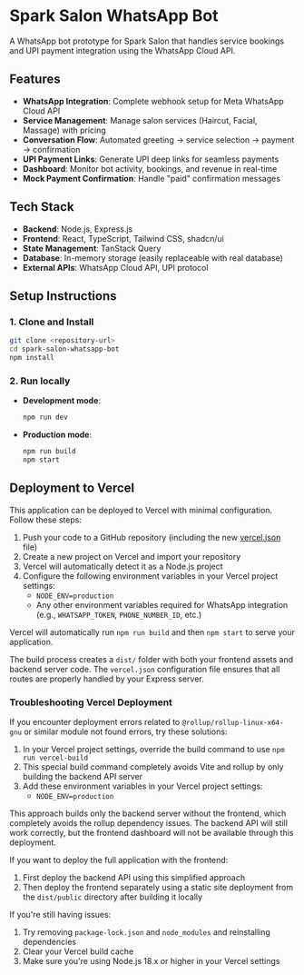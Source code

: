 # Spark Salon WhatsApp Bot

A WhatsApp bot prototype for Spark Salon that handles service bookings and UPI payment integration using the WhatsApp Cloud API.

## Features

- **WhatsApp Integration**: Complete webhook setup for Meta WhatsApp Cloud API
- **Service Management**: Manage salon services (Haircut, Facial, Massage) with pricing
- **Conversation Flow**: Automated greeting → service selection → payment → confirmation
- **UPI Payment Links**: Generate UPI deep links for seamless payments
- **Dashboard**: Monitor bot activity, bookings, and revenue in real-time
- **Mock Payment Confirmation**: Handle "paid" confirmation messages

## Tech Stack

- **Backend**: Node.js, Express.js
- **Frontend**: React, TypeScript, Tailwind CSS, shadcn/ui
- **State Management**: TanStack Query
- **Database**: In-memory storage (easily replaceable with real database)
- **External APIs**: WhatsApp Cloud API, UPI protocol

## Setup Instructions

### 1. Clone and Install

```bash
git clone <repository-url>
cd spark-salon-whatsapp-bot
npm install
```

### 2. Run locally

- **Development mode**:
  ```bash
  npm run dev
  ```

- **Production mode**:
  ```bash
  npm run build
  npm start
  ```

## Deployment to Vercel

This application can be deployed to Vercel with minimal configuration. Follow these steps:

1. Push your code to a GitHub repository (including the new [vercel.json](file:///Users/abinalias/Documents/Whatsapp-bot-for-consumer/vercel.json) file)
2. Create a new project on Vercel and import your repository
3. Vercel will automatically detect it as a Node.js project
4. Configure the following environment variables in your Vercel project settings:
   - `NODE_ENV=production`
   - Any other environment variables required for WhatsApp integration (e.g., `WHATSAPP_TOKEN`, `PHONE_NUMBER_ID`, etc.)

Vercel will automatically run `npm run build` and then `npm start` to serve your application.

The build process creates a `dist/` folder with both your frontend assets and backend server code. The `vercel.json` configuration file ensures that all routes are properly handled by your Express server.

### Troubleshooting Vercel Deployment

If you encounter deployment errors related to `@rollup/rollup-linux-x64-gnu` or similar module not found errors, try these solutions:

1. In your Vercel project settings, override the build command to use `npm run vercel-build`
2. This special build command completely avoids Vite and rollup by only building the backend API server
3. Add these environment variables in your Vercel project settings:
   - `NODE_ENV=production`

This approach builds only the backend server without the frontend, which completely avoids the rollup dependency issues. The backend API will still work correctly, but the frontend dashboard will not be available through this deployment.

If you want to deploy the full application with the frontend:
1. First deploy the backend API using this simplified approach
2. Then deploy the frontend separately using a static site deployment from the `dist/public` directory after building it locally

If you're still having issues:
1. Try removing `package-lock.json` and `node_modules` and reinstalling dependencies
2. Clear your Vercel build cache
3. Make sure you're using Node.js 18.x or higher in your Vercel settings